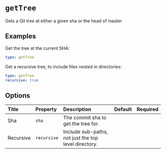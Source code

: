 <!--
  /!\ WARNING /!\
  This file's content is auto-generated, do NOT edit!
  All changes will be undone.
-->

# `getTree`

Gets a Git tree at either a given sha or the head of master

## Examples

Get the tree at the current SHA:

```yaml
type: getTree
```

Get a recursive tree, to include files nested in directories:

```yaml
type: getTree
recursive: true
```

## Options

| Title | Property | Description | Default | Required |
| :---- | :--- | :---------- | :------ | :------- |
| Sha | `sha` | The commit sha to get the tree for. |  |  |
| Recursive | `recursive` | Include sub-paths, not just the top level directory. |  |  |

